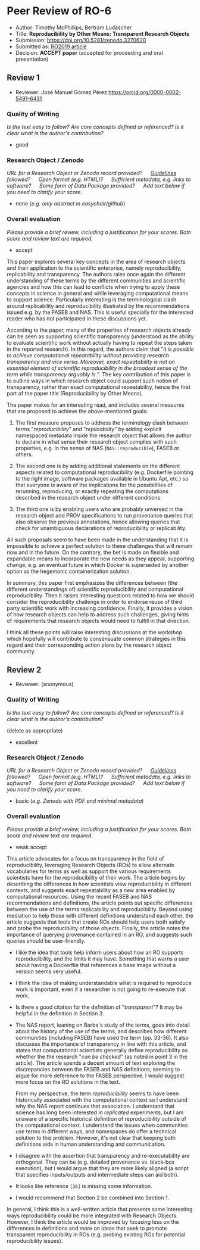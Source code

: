 # Peer Review of RO-6

* Author: Timothy McPhillips, Bertram Ludäscher
* Title: **Reproducibility by Other Means: Transparent Research Objects**
* Submission: <https://doi.org/10.5281/zenodo.3270620>
* Submitted as: [RO2019 article](https://researchobject.github.io/ro2019/cfp)
* Decision:	**ACCEPT paper** (accepted for proceeding and oral presentation)


## Review 1

* Reviewer: José Manuel Gómez Pérez <https://orcid.org/0000-0002-5491-6431> 

### Quality of Writing
_Is the text easy to follow? Are core concepts defined or referenced? 
Is it clear what is the author's contribution?_

* good

### Research Object / Zenodo

_URL for a Research Object or Zenodo record provided?
   [Guidelines](http://researchobject.org/ro2019/submitting) followed?
   Open format (e.g. HTML)?
   Sufficient metadata, e.g. links to software?
   Some form of Data Package provided?
   Add text below if you need to clarify your score._

* none (_e.g. only abstract in easychair/github_)


### Overall evaluation
_Please provide a brief review, including a justification for your scores. 
Both score and  review text are required._

* accept

This paper explores several key concepts in the area of research objects and their application to the scientific enterprise, namely reproducibility, replicability and transparency. The authors raise once again the different understanding of these terms by the different communities and scientific agencies and how this can lead to conflicts when trying to apply these concepts in science in general and while leveraging computational means to support science. Particularly interesting is the terminological clash around replicability and reproducibility illustrated by the recommendations issued e.g. by the FASEB and NAS. This is useful specially for the interested reader who has not participated in these discussions yet.

According to the paper, many of the properties of research objects already can be seen as supporting scientific transparency (understood as the ability to evaluate scientific work without actually having to repeat the steps taken in the reported research). In this regard, the authors claim that "_it is possible to achieve computational repeatability without providing research transparency and vice versa. Moreover, exact repeatability is not an essential element of scientific reproducibility in the broadest sense of the term while transparency arguably is._". The key contribution of this paper is to outline ways in which research object could support such notion of transparency, rather than exact computational repeatability, hence the first part of the paper title (Reproducibility by Other Means).

The paper makes for an interesting read, and includes several measures that are proposed to achieve the above-mentioned goals:

1. The first measure proposes to address the terminology clash between terms "_reproducibility_" and "_replicability_" by adding explicit namespaced metadata inside the research object that allows the author to declare in what sense their research object complies with such properties, e.g. in the sense of NAS (`NAS::reproducible`), FASEB or others. 

2. The second one is by adding additional statements on the different aspects related to computational reproducibility (e.g. Dockerfile pointing to the right image, software packages available in Ubuntu Apt, etc.) so that everyone is aware of the implications for the possibilities of rerunning, reproducing, or exactly repeating the computations described in the research object under different conditions. 

3. The third one is by enabling users who are probably unversed in the research object and PROV specifications to run provenance queries that also observe the previous annotations, hence allowing queries that check for unambiguous declarations of reproducibility or replicability.

All such proposals seem to have been made in the understanding that it is impossible to achieve a perfect solution to these challenges that will remain now and in the future. On the contrary, the bet is made on flexible and expandable means to incorporate the new needs as they appear, supporting change, e.g. an eventual future in which Docker is superseded by another option as the hegemonic containerization solution.

In summary, this paper first emphasizes the differences between (the different understandings of) scientific reproducibility and computational reproducibility. Then it raises interesting questions related to how we should consider the reproducibility challenge in order to endorse reuse of third party scientific work with increasing confidence. Finally, it provides a vision of how research objects can help to address such challenges, giving hints of requirements that research objects would need to fulfill in that direction.

I think all these points will raise interesting discussions at the workshop which hopefully will contribute to consensuate common strategies in this regard and their corresponding action plans by the research object community.


## Review 2

* Reviewer: (anonymous)


### Quality of Writing
_Is the text easy to follow? Are core concepts defined or referenced? 
Is it clear what is the author's contribution?_

(delete as appropriate)
* excellent

### Research Object / Zenodo

_URL for a Research Object or Zenodo record provided?
   [Guidelines](http://researchobject.org/ro2019/submitting) followed?
   Open format (e.g. HTML)?
   Sufficient metadata, e.g. links to software?
   Some form of Data Package provided?
   Add text below if you need to clarify your score._


* basic (_e.g. Zenodo with PDF and minimal metadata_)


### Overall evaluation
_Please provide a brief review, including a justification for your scores. 
Both score and  review text are required._

* weak accept

This article advocates for a focus on transparency in the field of reproducibility, leveraging Research Objects (ROs) to allow alternate vocabularies for terms as well as support the various requirements scientists have for the reproducibility of their work. The article begins by describing the differences in how scientists view reproducibility in different contexts, and suggests exact repeatability as a new area enabled by computational resources. Using the recent FASEB and NAS recommendations and definitions, the article points out specific differences between the use of the terms replicability and reproducibility. Beyond using mediation to help those with different definitions understand each other, the article suggests that tools that create ROs should help users both satisfy and probe the reproducibility of those objects. Finally, the article notes the importance of querying provenance contained in an RO, and suggests such queries should be user-friendly.

* I like the idea that tools help inform users about how an RO supports reproducibility, and the limits it may have. Something that warns a user about having a Dockerfile that references a base image without a version seems very useful.

* I think the idea of making understandable what is required to reproduce work is important, even if a researcher is not going to re-execute that work.

* Is there a good citation for the definition of "_transparent_"? It may be helpful in the definition in Section 3.

* The NAS report, leaning on Barba's study of the terms, goes into detail about the history of the use of the terms, and describes how different communities (including FASEB) have used the term (pp. 33-36). It also discusses the importance of transparency in line with this article, and states that computational scientists generally define reproducibility as whether the the research "_can be checked_" (as noted in point 3 in the article). The article spends a decent amount of text exploring the discrepancies between the FASEB and NAS definitions, seeming to argue for more deference to the FASEB perspective. I would suggest more focus on the RO solutions in the text. 
  
  From my perspective, the term _reproducibility_ seems to have been historically associated with the computational context so I understand why the NAS report continues that association. I understand that science has long been interested in _replicated_ experiments, but I am unaware of a specific historical definition of reproducibility outside of the computational context. I understand the issues when communities use terms in different ways, and namespaces do offer a technical solution to this problem. However, it's not clear that keeping both definitions aids in human understanding and communication.

* I disagree with the assertion that transparency and re-executability are orthogonal. They can be (e.g. detailed provenance vs. black-box execution), but I would argue that they are more likely aligned (a script that specifies inputs/outputs and intermediate steps can aid both).

* It looks like reference `[26]` is missing some information.

* I would recommend that Section 2 be combined into Section 1.

In general, I think this is a well-written article that presents some interesting ways reproducibility could be more integrated with Research Objects. However, I think the article would be improved by focusing less on the differences in definitions and more on ideas that seek to promote transparent reproducibility in ROs (e.g. probing existing ROs for potential reproducibility issues).